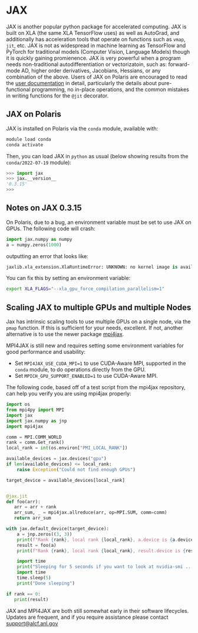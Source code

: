 # JAX

JAX is another popular python package for accelerated computing.  JAX is built on XLA (the same XLA TensorFlow uses) as well as AutoGrad, and additionally has acceleration tools that operate on functions such as `vmap`, `jit`, etc.  JAX is not as widespread in machine learning as TensorFlow and PyTorch for traditional models (Computer Vision, Language Models) though it is quickly gaining promienence.  JAX is very powerful when a program needs non-traditional autodifferentiation or vectorizatoin, such as: forward-mode AD, higher order derivatives, Jacobians, Hessians, or any combination of the above.  Users of JAX on Polaris are encouraged to read the [user documentation](https://jax.readthedocs.io/en/latest/) in detail, particularly the details about pure-functional programming, no in-place operations, and the common mistakes in writing functions for the `@jit` decorator.

## JAX on Polaris

JAX is installed on Polaris via the `conda` module, available with:
```bash
module load conda
conda activate
```

Then, you can load JAX in `python` as usual (below showing results from the `conda/2022-07-19` module):

```python
>>> import jax
>>> jax.__version__
'0.3.15'
>>>
```

## Notes on JAX 0.3.15

On Polaris, due to a bug, an environment variable must be set to use JAX on GPUs.  The following code will crash:
```python
import jax.numpy as numpy
a = numpy.zeros(1000)
```
outputting an error that looks like:
```python
jaxlib.xla_extension.XlaRuntimeError: UNKNOWN: no kernel image is available for execution on the device
```

You can fix this by setting an environment variable:
```bash
export XLA_FLAGS="--xla_gpu_force_compilation_parallelism=1"
```

## Scaling JAX to multiple GPUs and multiple Nodes

Jax has intrinsic scaling tools to use multiple GPUs on a single node, via the `pmap` function.  If this is sufficient for your needs, excellent.  If not, another alternative is to use the newer package [mpi4jax](https://github.com/mpi4jax/mpi4jax).

MPI4JAX is still new and requires setting some environment variables for good performance and usability:
- Set `MPI4JAX_USE_CUDA_MPI=1` to use CUDA-Aware MPI, supported in the `conda` module, to do operations directly from the GPU.
- Set `MPICH_GPU_SUPPORT_ENABLED=1` to use CUDA-Aware MPI.

The following code, based off of a test script from the mpi4jax repository, can help you verify you are using mpi4jax properly:

```python
import os
from mpi4py import MPI
import jax
import jax.numpy as jnp
import mpi4jax

comm = MPI.COMM_WORLD
rank = comm.Get_rank()
local_rank = int(os.environ["PMI_LOCAL_RANK"])

available_devices = jax.devices("gpu")
if len(available_devices) <= local_rank:
    raise Exception("Could not find enough GPUs")

target_device = available_devices[local_rank]


@jax.jit
def foo(arr):
   arr = arr + rank
   arr_sum, _ = mpi4jax.allreduce(arr, op=MPI.SUM, comm=comm)
   return arr_sum

with jax.default_device(target_device):
    a = jnp.zeros((3, 3))
    print(f"Rank {rank}, local rank {local_rank}, a.device is {a.device()}")
    result = foo(a)
    print(f"Rank {rank}, local rank {local_rank}, result.device is {result.device()}")

    import time
    print("Sleeping for 5 seconds if you want to look at nvidia-smi ... ")
    import time
    time.sleep(5)
    print("Done sleeping")

if rank == 0:
   print(result)

```


JAX and MPI4JAX are both still somewhat early in their software lifecycles.  Updates are frequent, and if you require assistance please contact support@alcf.anl.gov
